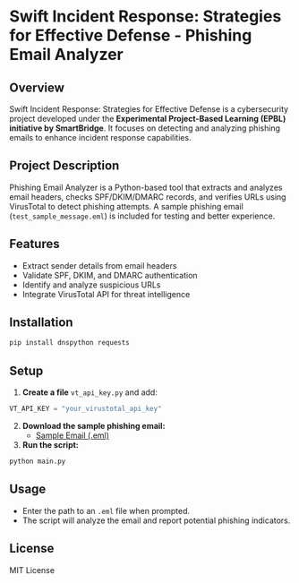 # Swift Incident Response: Strategies for Effective Defense - Phishing Email Analyzer

## Overview
Swift Incident Response: Strategies for Effective Defense is a cybersecurity project developed under the **Experimental Project-Based Learning (EPBL) initiative by SmartBridge**. It focuses on detecting and analyzing phishing emails to enhance incident response capabilities.

## Project Description
Phishing Email Analyzer is a Python-based tool that extracts and analyzes email headers, checks SPF/DKIM/DMARC records, and verifies URLs using VirusTotal to detect phishing attempts. A sample phishing email (`test_sample_message.eml`) is included for testing and better experience.

## Features
- Extract sender details from email headers
- Validate SPF, DKIM, and DMARC authentication
- Identify and analyze suspicious URLs
- Integrate VirusTotal API for threat intelligence

## Installation
```bash
pip install dnspython requests
```

## Setup
1. **Create a file** `vt_api_key.py` and add:
```python
VT_API_KEY = "your_virustotal_api_key"
```
2. **Download the sample phishing email:**
   - [Sample Email (.eml)](https://www.phpclasses.org/browse/file/14672.html)
3. **Run the script:**
```bash
python main.py
```

## Usage
- Enter the path to an `.eml` file when prompted.
- The script will analyze the email and report potential phishing indicators.

## License
MIT License
